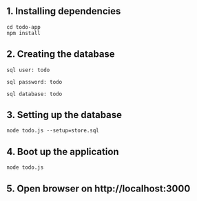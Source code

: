 ## 1. Installing dependencies
```
cd todo-app
npm install
```

## 2. Creating the database
```
sql user: todo

sql password: todo

sql database: todo
```

## 3. Setting up the database
```
node todo.js --setup=store.sql
```
## 4. Boot up the application
```
node todo.js
```

## 5. Open browser on http://localhost:3000